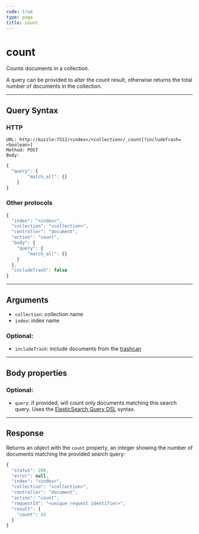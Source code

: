 ```yaml
---
code: true
type: page
title: count
---
```


# count



Counts documents in a collection.

A query can be provided to alter the count result, otherwise returns the total number of documents in the collection.

---

## Query Syntax

### HTTP

```http
URL: http://kuzzle:7512/<index>/<collection>/_count[?includeTrash=<boolean>]
Method: POST
Body:
```

```js
{
  "query": {
        "match_all": {}
    }
}
```

### Other protocols

```js
{
  "index": "<index>",
  "collection": "<collection>",
  "controller": "document",
  "action": "count",
  "body": {
    "query": {
        "match_all": {}
    }
  },
  "includeTrash": false
}
```

---

## Arguments

- `collection`: collection name
- `index`: index name

### Optional:

- `includeTrash`: include documents from the [trashcan](/core/2/guides/essentials/document-metadata)

---

## Body properties

### Optional:

- `query`: if provided, will count only documents matching this search query. Uses the [ElasticSearch Query DSL](https://www.elastic.co/guide/en/elasticsearch/reference/5.6/query-dsl.html) syntax.

---

## Response

Returns an object with the `count` property, an integer showing the number of documents matching the provided search query:

```js
{
  "status": 200,
  "error": null,
  "index": "<index>",
  "collection": "<collection>",
  "controller": "document",
  "action": "count",
  "requestId": "<unique request identifier>",
  "result": {
    "count": 42
  }
}
```
